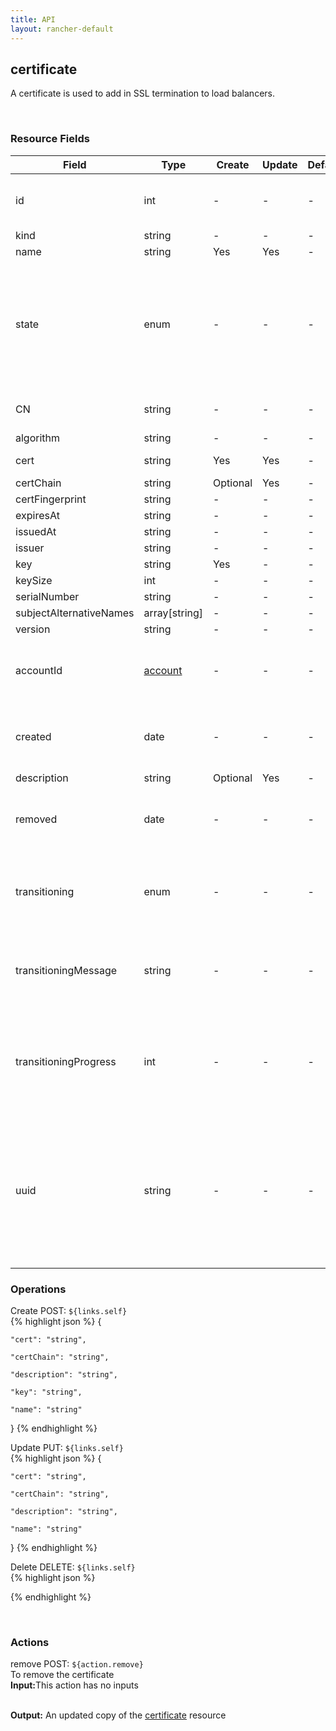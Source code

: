 ```yaml
---
title: API
layout: rancher-default
---
```


## certificate

A certificate is used to add in SSL termination to load balancers.

​
### Resource Fields

Field | Type | Create | Update | Default | Notes
---|---|---|---|---|---
id | int | - | - | - | The unique identifier for the certificate
kind | string | - | - | - | 
name | string | Yes | Yes | - | 
state | enum | - | - | - | The current state of the certificate. The options are [activating, active, removed, removing, requested].
CN | string | - | - | - | The common name
algorithm | string | - | - | - | 
cert | string | Yes | Yes | - | The certificate
certChain | string | Optional | Yes | - | 
certFingerprint | string | - | - | - | 
expiresAt | string | - | - | - | 
issuedAt | string | - | - | - | 
issuer | string | - | - | - | 
key | string | Yes | - | - | 
keySize | int | - | - | - | 
serialNumber | string | - | - | - | 
subjectAlternativeNames | array[string] | - | - | - | 
version | string | - | - | - | 
accountId | [account]({{site.baseurl}}/rancher/api/account/) | - | - | - | The unique identifier for the associated account
created | date | - | - | - | The date of when the certificate was created.
description | string | Optional | Yes | - | 
removed | date | - | - | - | The date of when the certificate was removed
transitioning | enum | - | - | - | Whether or not the certificate is in a transitioning state
transitioningMessage | string | - | - | - | The message to show while in a transitioning state
transitioningProgress | int | - | - | - | The percentage remaining in the transitioning process of the certificate
uuid | string | - | - | - | The universally unique identifier for the certificate. This will always be unique across Rancher installations.





### Operations



<span class="action">
<span class="header">
Create
<span class="headerright">POST:  <code>${links.self}</code></span>
</span>
<div class="action-contents">
{% highlight json %} 
{

	"cert": "string",

	"certChain": "string",

	"description": "string",

	"key": "string",

	"name": "string"

} 
{% endhighlight %}
</div>
</span>













<span class="action">
<span class="header">
Update
<span class="headerright">PUT:  <code>${links.self}</code></span>
</span>
<div class="action-contents">
{% highlight json %} 
{

	"cert": "string",

	"certChain": "string",

	"description": "string",

	"name": "string"

} 
{% endhighlight %}
</div>
</span>







<span class="action">
<span class="header">
Delete
<span class="headerright">DELETE:  <code>${links.self}</code></span>
</span>
<div class="action-contents">
{% highlight json %} 
 
{% endhighlight %}
</div>
</span>






​
### Actions

<span class="action">
<span class="header">
remove
<span class="headerright">POST:  <code>${action.remove}</code></span>
</span>
<div class="action-contents">
To remove the certificate
<br>

<span class="input">
<strong>Input:</strong>This action has no inputs
<br>

<br>
</span>

<span class="output"><strong>Output:</strong> An updated copy of the <a href="/rancher/api/certificate/">certificate</a> resource
</span>
</div>
</span>
</span>
</span>

